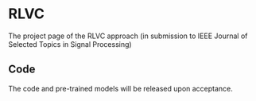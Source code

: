 # RLVC

The project page of the RLVC approach (in submission to IEEE Journal of Selected Topics in Signal Processing)

## Code

The code and pre-trained models will be released upon acceptance.
